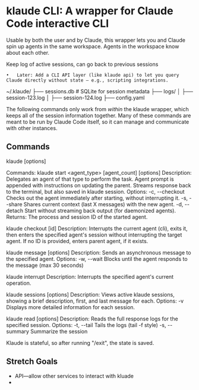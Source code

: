 # klaude CLI: A wrapper for Claude Code interactive CLI

Usable by both the user and by Claude, this wrapper lets you and Claude spin up agents in the same workspace. Agents in the workspace know about each other.

Keep log of active sessions, can go back to previous sessions

	•	Later: Add a CLI API layer (like klaude api) to let you query Claude directly without state — e.g., scripting integrations.

~/.klaude/
  ├── sessions.db         # SQLite for session metadata
  ├── logs/
  │    ├── session-123.log
  │    ├── session-124.log
  ├── config.yaml


The following commands only work from _within_ the klaude wrapper, which keeps all of the session information together. Many of these commands are meant to be run by Claude Code itself, so it can manage and communicate with other instances.

## Commands

klaude <command> [options]

Commands:
  klaude start <agent_type> <prompt> [agent_count] [options]
    Description: Delegates an agent of that type to perform the task. Agent prompt is appended with instructions on updating the parent. Streams response back to the terminal, but also saved in klaude session.
    Options:
      -c, --checkout  Checks out the agent immediately after starting, without interrupting it.
      -s, --share     Shares current context (last X messages) with the new agent.
      -d, --detach    Start without streaming back output (for daemonized agents).
    Returns: The process and session ID of the started agent.

  klaude checkout [id]
    Description: Interrupts the current agent (cli), exits it, then enters the specified agent's session without interrupting the target agent. If no ID is provided, enters parent agent, if it exists.

  klaude message <id> <prompt> [options]
    Description: Sends an asynchronous message to the specified agent.
    Options:
      -w, --wait      Blocks until the agent responds to the message (max 30 seconds)

  klaude interrupt <id>
    Description: Interrupts the specified agent's current operation.

  klaude sessions [options]
    Description: Views active klaude sessions, showing a brief description, first, and last message for each.
    Options:
      -v              Displays more detailed information for each session.

  klaude read <id> [options]
    Description: Reads the full response logs for the specified session.
    Options:
      -t, --tail      Tails the logs (tail -f style)
      -s, --summary   Summarize the session

Klaude is stateful, so after running "/exit", the state is saved.

## Stretch Goals
- API—allow other services to interact with kluade
- 